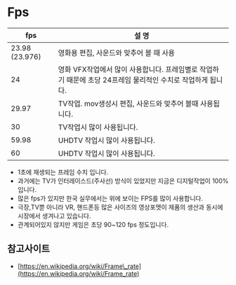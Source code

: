 # Fps

| fps | 설 명 |
| --- | --- |
| 23.98 \(23.976\) | 영화용 편집, 사운드와 맞추어 볼 때 사용 |
| 24 | 영화 VFX작업에서 많이 사용합니다. 프레임별로 작업하기 때문에 초당 24프레임 물리적인 수치로 작업하게 됩니다. |
| 29.97 | TV작업. mov생성시 편집, 사운드와 맞추어 볼때 사용됩니다. |
| 30 | TV작업시 많이 사용됩니다. |
| 59.98 | UHDTV 작업시 많이 사용됩니다. |
| 60 | UHDTV 작업시 많이 사용됩니다. |

* 1초에 재생되는 프레임 수치 입니다.
* 과거에는 TV가 인터레이스드\(주사선\) 방식이 있었지만 지금은 디지털작업이 100% 입니다.
* 많은 fps가 있지만 한국 실무에서는 위에 보이는 FPS를 많이 사용합니다.
* 극장,TV뿐 아니라 VR, 핸드폰등 많은 사이즈의 영상포멧이 제품의 생산과 동시에 시장에서 생겨나고 있습니다.
* 관계되어있지 않지만 게임은 초당 90~120 fps 정도입니다.

## 참고사이트

* [https://en.wikipedia.org/wiki/Frame\_rate](https://en.wikipedia.org/wiki/Frame_rate)

